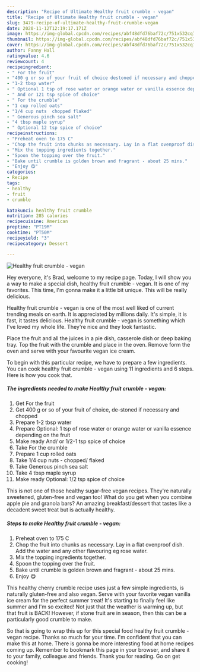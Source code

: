 ```yaml
---
description: "Recipe of Ultimate Healthy fruit crumble - vegan"
title: "Recipe of Ultimate Healthy fruit crumble - vegan"
slug: 3479-recipe-of-ultimate-healthy-fruit-crumble-vegan
date: 2020-11-12T12:19:17.171Z
image: https://img-global.cpcdn.com/recipes/abf48dfd76baf72c/751x532cq70/healthy-fruit-crumble-vegan-recipe-main-photo.jpg
thumbnail: https://img-global.cpcdn.com/recipes/abf48dfd76baf72c/751x532cq70/healthy-fruit-crumble-vegan-recipe-main-photo.jpg
cover: https://img-global.cpcdn.com/recipes/abf48dfd76baf72c/751x532cq70/healthy-fruit-crumble-vegan-recipe-main-photo.jpg
author: Fanny Hall
ratingvalue: 4.6
reviewcount: 4
recipeingredient:
- " For the fruit"
- "400 g or so of your fruit of choice destoned if necessary and chopped"
- "1-2 tbsp water"
- " Optional 1 tsp of rose water or orange water or vanilla essence depending on the fruit"
- " And or 121 tsp spice of choice"
- " For the crumble"
- "1 cup rolled oats"
- "1/4 cup nuts  chopped flaked"
- " Generous pinch sea salt"
- "4 tbsp maple syrup"
- " Optional 12 tsp spice of choice"
recipeinstructions:
- "Preheat oven to 175 C"
- "Chop the fruit into chunks as necessary. Lay in a flat ovenproof dish. Add the water and any other flavouring eg rose water."
- "Mix the topping ingredients together."
- "Spoon the topping over the fruit."
- "Bake until crumble is golden brown and fragrant - about 25 mins."
- "Enjoy 😋"
categories:
- Recipe
tags:
- healthy
- fruit
- crumble

katakunci: healthy fruit crumble 
nutrition: 285 calories
recipecuisine: American
preptime: "PT19M"
cooktime: "PT50M"
recipeyield: "3"
recipecategory: Dessert

---
```



![Healthy fruit crumble - vegan](https://img-global.cpcdn.com/recipes/abf48dfd76baf72c/751x532cq70/healthy-fruit-crumble-vegan-recipe-main-photo.jpg)

Hey everyone, it's Brad, welcome to my recipe page. Today, I will show you a way to make a special dish, healthy fruit crumble - vegan. It is one of my favorites. This time, I'm gonna make it a little bit unique. This will be really delicious.

Healthy fruit crumble - vegan is one of the most well liked of current trending meals on earth. It is appreciated by millions daily. It's simple, it is fast, it tastes delicious. Healthy fruit crumble - vegan is something which I've loved my whole life. They're nice and they look fantastic.

Place the fruit and all the juices in a pie dish, casserole dish or deep baking tray. Top the fruit with the crumble and place in the oven. Remove form the oven and serve with your favourite vegan ice cream.


To begin with this particular recipe, we have to prepare a few ingredients. You can cook healthy fruit crumble - vegan using 11 ingredients and 6 steps. Here is how you cook that.

<!--inarticleads1-->

##### The ingredients needed to make Healthy fruit crumble - vegan:

1. Get  For the fruit
1. Get 400 g or so of your fruit of choice, de-stoned if necessary and chopped
1. Prepare 1-2 tbsp water
1. Prepare  Optional: 1 tsp of rose water or orange water or vanilla essence depending on the fruit
1. Make ready  And/ or 1/2-1 tsp spice of choice
1. Take  For the crumble
1. Prepare 1 cup rolled oats
1. Take 1/4 cup nuts - chopped/ flaked
1. Take  Generous pinch sea salt
1. Take 4 tbsp maple syrup
1. Make ready  Optional: 1/2 tsp spice of choice


This is not one of those healthy sugar-free vegan recipes. They&#39;re naturally sweetened, gluten-free and vegan too! What do you get when you combine apple pie and granola bars? An amazing breakfast/dessert that tastes like a decadent sweet treat but is actually healthy. 

<!--inarticleads2-->

##### Steps to make Healthy fruit crumble - vegan:

1. Preheat oven to 175 C
1. Chop the fruit into chunks as necessary. Lay in a flat ovenproof dish. Add the water and any other flavouring eg rose water.
1. Mix the topping ingredients together.
1. Spoon the topping over the fruit.
1. Bake until crumble is golden brown and fragrant - about 25 mins.
1. Enjoy 😋


This healthy cherry crumble recipe uses just a few simple ingredients, is naturally gluten-free and also vegan. Serve with your favorite vegan vanilla ice cream for the perfect summer treat! It&#39;s starting to finally feel like summer and I&#39;m so excited! Not just that the weather is warming up, but that fruit is BACK! However, if stone fruit are in season, then this can be a particularly good crumble to make. 

So that is going to wrap this up for this special food healthy fruit crumble - vegan recipe. Thanks so much for your time. I'm confident that you can make this at home. There is gonna be more interesting food at home recipes coming up. Remember to bookmark this page in your browser, and share it to your family, colleague and friends. Thank you for reading. Go on get cooking!
